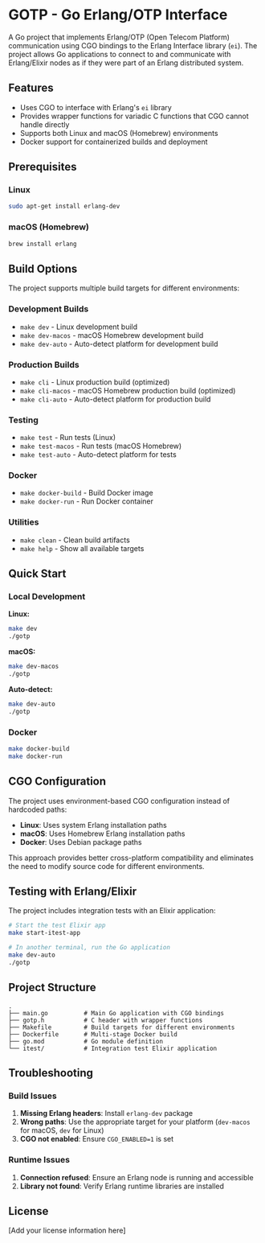 # GOTP - Go Erlang/OTP Interface

A Go project that implements Erlang/OTP (Open Telecom Platform) communication using CGO bindings to the Erlang Interface library (`ei`). The project allows Go applications to connect to and communicate with Erlang/Elixir nodes as if they were part of an Erlang distributed system.

## Features

- Uses CGO to interface with Erlang's `ei` library
- Provides wrapper functions for variadic C functions that CGO cannot handle directly
- Supports both Linux and macOS (Homebrew) environments
- Docker support for containerized builds and deployment

## Prerequisites

### Linux
```bash
sudo apt-get install erlang-dev
```

### macOS (Homebrew)
```bash
brew install erlang
```

## Build Options

The project supports multiple build targets for different environments:

### Development Builds
- `make dev` - Linux development build
- `make dev-macos` - macOS Homebrew development build  
- `make dev-auto` - Auto-detect platform for development build

### Production Builds
- `make cli` - Linux production build (optimized)
- `make cli-macos` - macOS Homebrew production build (optimized)
- `make cli-auto` - Auto-detect platform for production build

### Testing
- `make test` - Run tests (Linux)
- `make test-macos` - Run tests (macOS Homebrew)
- `make test-auto` - Auto-detect platform for tests

### Docker
- `make docker-build` - Build Docker image
- `make docker-run` - Run Docker container

### Utilities
- `make clean` - Clean build artifacts
- `make help` - Show all available targets

## Quick Start

### Local Development

**Linux:**
```bash
make dev
./gotp
```

**macOS:**
```bash
make dev-macos
./gotp
```

**Auto-detect:**
```bash
make dev-auto
./gotp
```

### Docker

```bash
make docker-build
make docker-run
```

## CGO Configuration

The project uses environment-based CGO configuration instead of hardcoded paths:

- **Linux**: Uses system Erlang installation paths
- **macOS**: Uses Homebrew Erlang installation paths  
- **Docker**: Uses Debian package paths

This approach provides better cross-platform compatibility and eliminates the need to modify source code for different environments.

## Testing with Erlang/Elixir

The project includes integration tests with an Elixir application:

```bash
# Start the test Elixir app
make start-itest-app

# In another terminal, run the Go application
make dev-auto
./gotp
```

## Project Structure

```
.
├── main.go          # Main Go application with CGO bindings
├── gotp.h           # C header with wrapper functions
├── Makefile         # Build targets for different environments
├── Dockerfile       # Multi-stage Docker build
├── go.mod           # Go module definition
└── itest/           # Integration test Elixir application
```

## Troubleshooting

### Build Issues

1. **Missing Erlang headers**: Install `erlang-dev` package
2. **Wrong paths**: Use the appropriate target for your platform (`dev-macos` for macOS, `dev` for Linux)
3. **CGO not enabled**: Ensure `CGO_ENABLED=1` is set

### Runtime Issues

1. **Connection refused**: Ensure an Erlang node is running and accessible
2. **Library not found**: Verify Erlang runtime libraries are installed

## License

[Add your license information here]